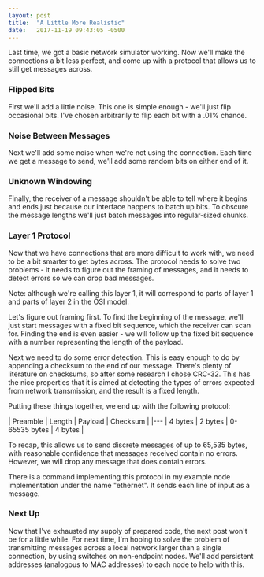 ```yaml
---
layout: post
title:  "A Little More Realistic"
date:   2017-11-19 09:43:05 -0500
---
```

Last time, we got a basic network simulator working. Now we'll make the
connections a bit less perfect, and come up with a protocol that allows us to
still get messages across.

### Flipped Bits

First we'll add a little noise. This one is simple enough - we'll just flip
occasional bits. I've chosen arbitrarily to flip each bit with a .01% chance.

### Noise Between Messages

Next we'll add some noise when we're not using the connection. Each time we get a message to send, we'll add some random bits on either end of it.

### Unknown Windowing

Finally, the receiver of a message shouldn't be able to tell where it begins and
ends just because our interface happens to batch up bits. To obscure the message
lengths we'll just batch messages into regular-sized chunks.

### Layer 1 Protocol

Now that we have connections that are more difficult to work with, we need to be
a bit smarter to get bytes across. The protocol needs to solve two problems - it
needs to figure out the framing of messages, and it needs to detect errors so we
can drop bad messages.

Note: although we're calling this layer 1, it will correspond to parts of layer
1 and parts of layer 2 in the OSI model.

Let's figure out framing first. To find the beginning of the message, we'll just start messages with a fixed bit sequence, which the receiver can scan for. Finding the end is even easier - we will follow up the fixed bit sequence with a number representing the length of the payload.

Next we need to do some error detection. This is easy enough to do by appending a checksum to the end of our message. There's plenty of literature on checksums, so after some research I chose CRC-32. This has the nice properties that it is aimed at detecting the types of errors expected from network transmission, and the result is a fixed length.

Putting these things together, we end up with the following protocol:

| Preamble | Length  | Payload       | Checksum |
|---
| 4 bytes  | 2 bytes | 0-65535 bytes | 4 bytes  |

To recap, this allows us to send discrete messages of up to 65,535 bytes, with
reasonable confidence that messages received contain no errors. However, we will
drop any message that does contain errors.

There is a command implementing this protocol in my example node implementation under the name "ethernet". It sends each line of input as a message.

### Next Up

Now that I've exhausted my supply of prepared code, the next post won't be for a little while. For next time, I'm hoping to solve the problem of transmitting messages across a local network larger than a single connection, by using switches on non-endpoint nodes. We'll add persistent addresses (analogous to MAC addresses) to each node to help with this.